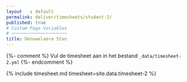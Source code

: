 ```yaml
---
layout   : default
permalink: deliver/timesheets/student-2/
published: true
# Custom Page Variables
# ─────────────────────
title: Denuwelaere Stan
---
```

{%- comment %}
Vul de timesheet aan in het bestand `_data/timesheet-2.yml`
{%- endcomment %}

{% include timesheet.md timesheet=site.data.timesheet-2 %}